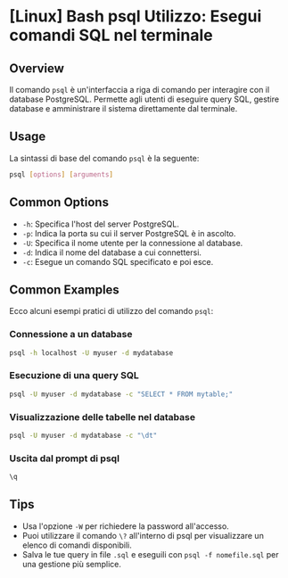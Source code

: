 # [Linux] Bash psql Utilizzo: Esegui comandi SQL nel terminale

## Overview
Il comando `psql` è un'interfaccia a riga di comando per interagire con il database PostgreSQL. Permette agli utenti di eseguire query SQL, gestire database e amministrare il sistema direttamente dal terminale.

## Usage
La sintassi di base del comando `psql` è la seguente:

```bash
psql [options] [arguments]
```

## Common Options
- `-h`: Specifica l'host del server PostgreSQL.
- `-p`: Indica la porta su cui il server PostgreSQL è in ascolto.
- `-U`: Specifica il nome utente per la connessione al database.
- `-d`: Indica il nome del database a cui connettersi.
- `-c`: Esegue un comando SQL specificato e poi esce.

## Common Examples
Ecco alcuni esempi pratici di utilizzo del comando `psql`:

### Connessione a un database
```bash
psql -h localhost -U myuser -d mydatabase
```

### Esecuzione di una query SQL
```bash
psql -U myuser -d mydatabase -c "SELECT * FROM mytable;"
```

### Visualizzazione delle tabelle nel database
```bash
psql -U myuser -d mydatabase -c "\dt"
```

### Uscita dal prompt di psql
```bash
\q
```

## Tips
- Usa l'opzione `-W` per richiedere la password all'accesso.
- Puoi utilizzare il comando `\?` all'interno di psql per visualizzare un elenco di comandi disponibili.
- Salva le tue query in file `.sql` e eseguili con `psql -f nomefile.sql` per una gestione più semplice.